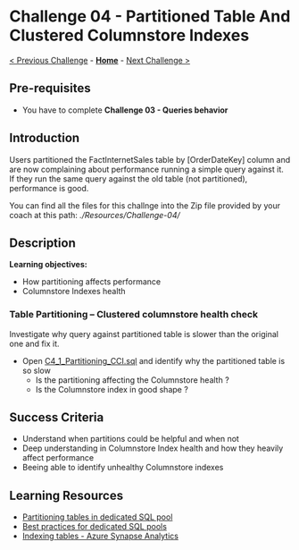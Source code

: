 # Challenge 04 - Partitioned Table And Clustered Columnstore Indexes

[< Previous Challenge](./Challenge-03.md) - **[Home](../README.md)** - [Next Challenge >](./Challenge-05.md)

## Pre-requisites
- You have to complete **Challenge 03 - Queries behavior**

## Introduction

Users partitioned the FactInternetSales table by [OrderDateKey] column and are now complaining about performance running a simple query against it. 
If they run the same query against the old table (not partitioned), performance is good.

You can find all the files for this challnge into the Zip file provided by your coach at this path: _./Resources/Challenge-04/_ 

## Description

**Learning objectives:**
- How partitioning affects performance
- Columnstore Indexes health

### Table Partitioning – Clustered columnstore health check

Investigate why query against partitioned table is slower than the original one and fix it. 
- Open [C4_1_Partitioning_CCI.sql](./Resources/Challenge-04/C4_1_Partitioning_CCI.sql?raw=true) and identify why the partitioned table is so slow
  - Is the partitioning affecting the Columnstore health ?
  - Is the Columnstore index in good shape ?

## Success Criteria

- Understand when partitions could be helpful and when not 
- Deep understanding in Columnstore Index health and how they heavily affect performance
- Beeing able to identify unhealthy Columnstore indexes

## Learning Resources
- [Partitioning tables in dedicated SQL pool](https://docs.microsoft.com/en-us/azure/synapse-analytics/sql-data-warehouse/sql-data-warehouse-tables-partition)
- [Best practices for dedicated SQL pools](https://docs.microsoft.com/en-us/azure/synapse-analytics/sql/best-practices-dedicated-sql-pool#do-not-over-partition)
- [Indexing tables - Azure Synapse Analytics](https://docs.microsoft.com/en-us/azure/synapse-analytics/sql-data-warehouse/sql-data-warehouse-tables-index)